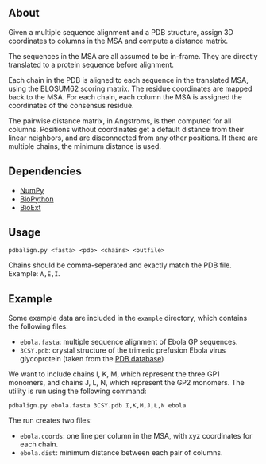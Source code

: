 About
-----

Given a multiple sequence alignment and a PDB structure, assign 3D
coordinates to columns in the MSA and compute a distance matrix.

The sequences in the MSA are all assumed to be in-frame. They are
directly translated to a protein sequence before alignment.

Each chain in the PDB is aligned to each sequence in the translated
MSA, using the BLOSUM62 scoring matrix. The residue coordinates are
mapped back to the MSA. For each chain, each column the MSA is
assigned the coordinates of the consensus residue.

The pairwise distance matrix, in Angstroms, is then computed for all
columns. Positions without coordinates get a default distance from
their linear neighbors, and are disconnected from any other
positions. If there are multiple chains, the minimum distance is used.


Dependencies
------------
- [NumPy](<http://www.numpy.org/>)
- [BioPython](<http://biopython.org/wiki/Biopython>)
- [BioExt](<https://github.com/nlhepler/bioext>)


Usage
-----

`pdbalign.py <fasta> <pdb> <chains> <outfile>`

Chains should be comma-seperated and exactly match the PDB
file. Example: `A,E,I`.


Example
-------

Some example data are included in the `example` directory, which
contains the following files:

- `ebola.fasta`: multiple sequence alignment of Ebola GP sequences.
- `3CSY.pdb`: crystal structure of the trimeric prefusion Ebola virus
  glycoprotein (taken from the
  [PDB database](<http://www.rcsb.org/pdb/explore/explore.do?structureId=3csy>))

We want to include chains I, K, M, which represent the three GP1
monomers, and chains J, L, N, which represent the GP2 monomers. The utility is run using the following command:

    pdbalign.py ebola.fasta 3CSY.pdb I,K,M,J,L,N ebola

The run creates two files:

- `ebola.coords`: one line per column in the MSA, with xyz coordinates for each chain.
- `ebola.dist`: minimum distance between each pair of columns.

